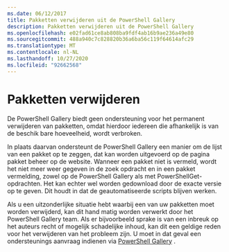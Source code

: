 ```yaml
---
ms.date: 06/12/2017
title: Pakketten verwijderen uit de PowerShell Gallery
description: Pakketten verwijderen uit de PowerShell Gallery
ms.openlocfilehash: e02fad61ce8ab808ba9fdf4ab16b9ae236a49e80
ms.sourcegitcommit: 488a940c7c828820b36a6ba56c119f64614afc29
ms.translationtype: MT
ms.contentlocale: nl-NL
ms.lasthandoff: 10/27/2020
ms.locfileid: "92662568"
---
```

# <a name="deleting-packages"></a>Pakketten verwijderen

De PowerShell Gallery biedt geen ondersteuning voor het permanent verwijderen van pakketten, omdat hierdoor iedereen die afhankelijk is van de beschik bare hoeveelheid, wordt verbroken.

In plaats daarvan ondersteunt de PowerShell Gallery een manier om de lijst van een pakket op te zeggen, dat kan worden uitgevoerd op de pagina pakket beheer op de website. Wanneer een pakket niet is vermeld, wordt het niet meer weer gegeven in de zoek opdracht en in een pakket vermelding, zowel op de PowerShell Gallery als met PowerShellGet-opdrachten.
Het kan echter wel worden gedownload door de exacte versie op te geven. Dit houdt in dat de geautomatiseerde scripts blijven werken.

Als u een uitzonderlijke situatie hebt waarbij een van uw pakketten moet worden verwijderd, kan dit hand matig worden verwerkt door het PowerShell Gallery team. Als er bijvoorbeeld sprake is van een inbreuk op het auteurs recht of mogelijk schadelijke inhoud, kan dit een geldige reden voor het verwijderen van het probleem zijn. U moet in dat geval een ondersteunings aanvraag indienen via [PowerShell Gallery](https://www.PowerShellGallery.com) .
